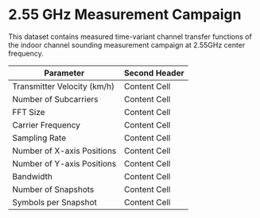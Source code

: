 # 2.55 GHz Measurement Campaign

This dataset contains measured time-variant channel transfer functions of the indoor channel sounding measurement campaign at 2.55GHz center frequency.

| Parameter | Second Header |
| ------------- | ------------- |
| Transmitter Velocity (km/h) | Content Cell  |
| Number of Subcarriers  | Content Cell  |
| FFT Size  | Content Cell  |
| Carrier Frequency  | Content Cell  |
| Sampling Rate  | Content Cell  |
| Number of X-axis Positions | Content Cell  |
| Number of Y-axis Positions  | Content Cell  |
| Bandwidth  | Content Cell  |
| Number of Snapshots  | Content Cell  |
| Symbols per Snapshot  | Content Cell  |
